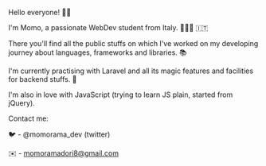 Hello everyone! 🤟🏼

I'm Momo, a passionate WebDev student from Italy. 🧑🏻‍💻 🇮🇹

There you'll find all the public stuffs on which I've worked  on  my developing journey about languages, frameworks and libraries. 📚  

I'm currently practising with Laravel and all its magic features and  facilities for backend stuffs.  🚀  

I'm also in love with JavaScript (trying to learn JS plain, started from jQuery).

 Contact me:

 🐦 - @momorama_dev (twitter)

✉️ - momoramadori8@gmail.com
